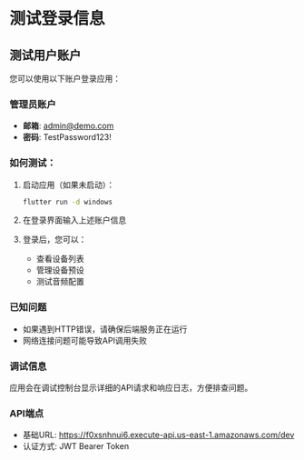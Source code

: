 # 测试登录信息

## 测试用户账户

您可以使用以下账户登录应用：

### 管理员账户
- **邮箱**: admin@demo.com
- **密码**: TestPassword123!

### 如何测试：

1. 启动应用（如果未启动）：
   ```bash
   flutter run -d windows
   ```

2. 在登录界面输入上述账户信息

3. 登录后，您可以：
   - 查看设备列表
   - 管理设备预设
   - 测试音频配置

### 已知问题
- 如果遇到HTTP错误，请确保后端服务正在运行
- 网络连接问题可能导致API调用失败

### 调试信息
应用会在调试控制台显示详细的API请求和响应日志，方便排查问题。

### API端点
- 基础URL: https://f0xsnhnui6.execute-api.us-east-1.amazonaws.com/dev
- 认证方式: JWT Bearer Token